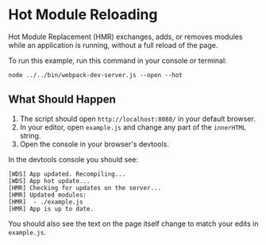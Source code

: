 # Hot Module Reloading

Hot Module Replacement (HMR) exchanges, adds, or removes modules while an
application is running, without a full reload of the page.

To run this example, run this command in your console or terminal:

```console
node ../../bin/webpack-dev-server.js --open --hot
```

## What Should Happen

1. The script should open `http://localhost:8080/` in your default browser.
2. In your editor, open `example.js` and change any part of the `innerHTML` string.
3. Open the console in your browser's devtools.

In the devtools console you should see:

```
[WDS] App updated. Recompiling...
[WDS] App hot update...
[HMR] Checking for updates on the server...
[HMR] Updated modules:
[HMR]  - ./example.js
[HMR] App is up to date.
```

You should also see the text on the page itself change to match your edits in
`example.js`.
